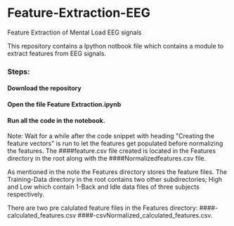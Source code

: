 # Feature-Extraction-EEG
Feature Extraction of Mental Load EEG signals

This repository contains a Ipython notbook file which contains a module to extract features from EEG signals.

### Steps:
####  Download the repository
####  Open the file Feature Extraction.ipynb
####  Run all the code in the notebook.

Note: Wait for a while after the code snippet with heading "Creating the feature vectors" is run to let the features get populated before normalizing the features. The ####feature.csv file created is located in the Features directory in the root along with the ####Normalizedfeatures.csv file.


As mentioned in the note the Features directory stores the feature files. The Training-Data directory in the root contains two other subdirectories; High and Low which contain 1-Back and Idle data files of three subjects respectively.

There are two pre calulated feature files in the Features directory: 
    ####-calculated_features.csv
    ####-csvNormalized_calculated_features.csv.




